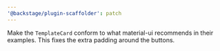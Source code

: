 ```yaml
---
'@backstage/plugin-scaffolder': patch
---
```


Make the `TemplateCard` conform to what material-ui recommends in their examples. This fixes the extra padding around the buttons.
